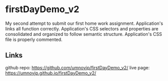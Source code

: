 # firstDayDemo_v2
My second attempt to submit our first home work assignment. Application's links all function correctly. Application's CSS selectors and properties are consolidated and organized to follow semantic structure. Application's CSS file is properly commented.
## Links
github repo: https://github.com/umnovjp/firstDayDemo_v2/
live page: https://umnovjp.github.io/firstDayDemo_v2/
